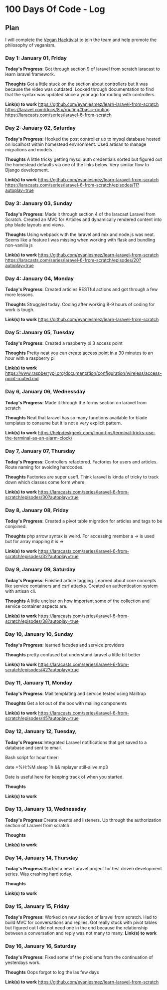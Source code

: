 # 100 Days Of Code - Log

<!--  EXAMPLE
### Day 0: February 30, 2016 (Example 2)
##### (delete me or comment me out)

**Today's Progress**: Fixed CSS, worked on canvas functionality for the app.

**Thoughts**: I really struggled with CSS, but, overall, I feel like I am slowly getting better at it. Canvas is still new for me, but I managed to figure out some basic functionality.

**Link(s) to work**: [Calculator App](http://www.example.com) -->

## Plan

I will complete the [Vegan Hacktivist](https://gist.github.com/GRardB/7e2990bbea8c2e50e2b501b712d8c169) to join the team and help promote the philosophy of veganism.

### Day 1: January 01, Friday

**Today's Progress**: Got through section 9 of laravel from scratch laracast to learn laravel framework. 

**Thoughts** Got a little stuck on the section about controllers but it was because the video was outdated. Looked through documentation to find that the syntax was updated since a year ago for routing with controllers. 

**Link(s) to work**
https://github.com/evanlesmez/learn-laravel-from-scratch
https://laravel.com/docs/8.x/routing#basic-routing
https://laracasts.com/series/laravel-6-from-scratch

### Day 2: January 02, Saturday 

**Today's Progress**: Hooked the post controller up to mysql database hosted on localhost within homestead environment. Used artisan to manage migrations and models. 

**Thoughts** A little tricky getting mysql auth credentials sorted but figured out the homestead defaults via one of the links below. Very similar flow to Django development. 

**Link(s) to work**
https://github.com/evanlesmez/learn-laravel-from-scratch
https://laracasts.com/series/laravel-6-from-scratch/episodes/11?autoplay=true

### Day 3: January 03, Sunday 

**Today's Progress**: Made it through section 4 of the laracast Laravel from Scratch. Created an MVC for Articles and dynamically rendered content into php blade layouts and views.

**Thoughts** Using webpack with the laravel and mix and node.js was neat. Seems like a feature I was missing when working with flask and bundling non-vanilla js

**Link(s) to work**
https://github.com/evanlesmez/learn-laravel-from-scratch
https://laracasts.com/series/laravel-6-from-scratch/episodes/20?autoplay=true

### Day 4: January 04, Monday 

**Today's Progress**: Created articles RESTful actions and got through a few more lessons. 

**Thoughts** Struggled today. Coding after working 8-9 hours of coding for work is tough. 

**Link(s) to work**
https://github.com/evanlesmez/learn-laravel-from-scratch

### Day 5: January 05, Tuesday 

**Today's Progress**: Created a raspberry pi 3 access point

**Thoughts** Pretty neat you can create access point in a 30 minutes to an hour with a raspberry pi 

**Link(s) to work**
https://www.raspberrypi.org/documentation/configuration/wireless/access-point-routed.md

### Day 6, January 06, Wednessday

**Today's Progress**: Made it through the forms section on laravel from scratch

**Thoughts** Neat that laravel has so many functions available for blade templates to consume but it is not a very explicit pattern.

**Link(s) to work**
https://helpdeskgeek.com/linux-tips/terminal-tricks-use-the-terminal-as-an-alarm-clock/

### Day 7, January 07, Thursday 

**Today's Progress**: Controllers refactored. Factories for users and articles. Route naming for avoiding hardcodes. 

**Thoughts** Factories are super usefl. Think laravel is kinda of tricky to track down which classes come form where. 

**Link(s) to work**
https://laracasts.com/series/laravel-6-from-scratch/episodes/30?autoplay=true

### Day 8, January 08, Friday 

**Today's Progress**: Created a pivot table migration for articles and tags to be conjoined. 

**Thoughts** php arrow syntax is weird. For accessing member a -> is used but for array mapping it is => 

**Link(s) to work**
https://laracasts.com/series/laravel-6-from-scratch/episodes/32?autoplay=true

### Day 9, January 09, Saturday 

**Today's Progress**: Finished article tagging. Learned about core concepts like service containers and csrf attacks. Created an authentication system with artisan cli. 

**Thoughts** A little unclear on how important some of the collection and service container aspects are.  

**Link(s) to work**
https://laracasts.com/series/laravel-6-from-scratch/episodes/38?autoplay=true

### Day 10, January 10, Sunday 

**Today's Progress**: learned facades and service providers

**Thoughts** pretty confused but understand laravel a little bit better

**Link(s) to work**
https://laracasts.com/series/laravel-6-from-scratch/episodes/42?autoplay=true

### Day 11, January 11, Monday 

**Today's Progress**: Mail templating and service tested using Mailtrap

**Thoughts** Get a lot out of the box with mailing components

**Link(s) to work**
https://laracasts.com/series/laravel-6-from-scratch/episodes/45?autoplay=true

### Day 12, January 12, Tuesday,

**Today's Progress**:Integrated Laravel notifications that get saved to a database and sent to email. 

Bash script for hour timer:

date +%H:%M 
sleep 1h && mplayer still-alive.mp3

Date is useful here for keeping track of when you started.


**Thoughts** 

**Link(s) to work**

### Day 13, January 13, Wednessday

**Today's Progress**:Create events and listeners. Up through the authorization section of Laravel from scratch.

**Thoughts**

**Link(s) to work**

### Day 14, January 14, Thursday

**Today's Progress**:Started a new Laravel project for test driven development series. Was crashing hard today.

**Thoughts**

**Link(s) to work**

### Day 15, January 15, Friday

**Today's Progress**: Worked on new section of laravel from scratch. Had to build MVC for conversations and replies. Got really stuck with pivot tables but figured out I did not need one in the end because the relationship between a conversation and reply was not many to many. 
**Link(s) to work**

### Day 16, January 16, Saturday

**Today's Progress**: Fixed some of the problems from the continuation of yesterdays work.  

**Thoughts** Oops forgot to log the las few days 

**Link(s) to work**
https://github.com/evanlesmez/learn-laravel-from-scratch

